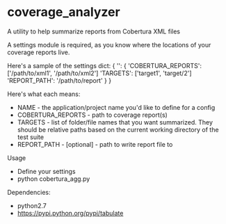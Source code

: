 coverage_analyzer
=================

A utility to help summarize reports from Cobertura XML files

A settings module is required, as you know where the locations of your coverage
reports live.

Here's a sample of the settings dict:
{
    '<NAME>': {
        'COBERTURA_REPORTS': ['/path/to/xml1', '/path/to/xml2']
        'TARGETS': ['target1', 'target/2']
        'REPORT_PATH': '/path/to/report'
    }
}

Here's what each means:
- NAME - the application/project name you'd like to define for a config
- COBERTURA_REPORTS - path to coverage report(s)
- TARGETS - list of folder/file names that you want summarized. They should be relative paths based on the current working directory of the test suite
- REPORT_PATH - [optional] - path to write report file to

Usage
- Define your settings
- python cobertura_agg.py

Dependencies:
- python2.7
- https://pypi.python.org/pypi/tabulate
